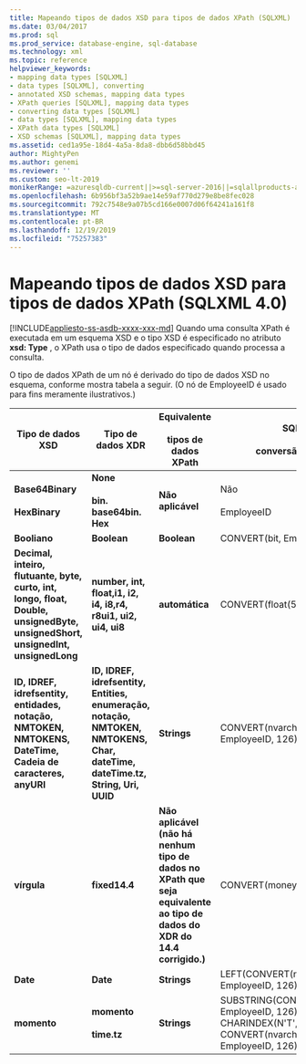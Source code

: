 ```yaml
---
title: Mapeando tipos de dados XSD para tipos de dados XPath (SQLXML)
ms.date: 03/04/2017
ms.prod: sql
ms.prod_service: database-engine, sql-database
ms.technology: xml
ms.topic: reference
helpviewer_keywords:
- mapping data types [SQLXML]
- data types [SQLXML], converting
- annotated XSD schemas, mapping data types
- XPath queries [SQLXML], mapping data types
- converting data types [SQLXML]
- data types [SQLXML], mapping data types
- XPath data types [SQLXML]
- XSD schemas [SQLXML], mapping data types
ms.assetid: ced1a95e-18d4-4a5a-8da8-dbb6d58bbd45
author: MightyPen
ms.author: genemi
ms.reviewer: ''
ms.custom: seo-lt-2019
monikerRange: =azuresqldb-current||>=sql-server-2016||=sqlallproducts-allversions||>=sql-server-linux-2017||=azuresqldb-mi-current
ms.openlocfilehash: 6b956bf3a52b9ae14e59af770d279e8be8fec028
ms.sourcegitcommit: 792c7548e9a07b5cd166e0007d06f64241a161f8
ms.translationtype: MT
ms.contentlocale: pt-BR
ms.lasthandoff: 12/19/2019
ms.locfileid: "75257383"
---
```

# <a name="mapping-xsd-data-types-to-xpath-data-types-sqlxml-40"></a>Mapeando tipos de dados XSD para tipos de dados XPath (SQLXML 4.0)
[!INCLUDE[appliesto-ss-asdb-xxxx-xxx-md](../../includes/appliesto-ss-asdb-xxxx-xxx-md.md)]
  Quando uma consulta XPath é executada em um esquema XSD e o tipo XSD é especificado no atributo **xsd: Type** , o XPath usa o tipo de dados especificado quando processa a consulta.  
  
 O tipo de dados XPath de um nó é derivado do tipo de dados XSD no esquema, conforme mostra tabela a seguir. (O nó de EmployeeID é usado para fins meramente ilustrativos.)  
  
|Tipo de dados XSD|Tipo de dados XDR|Equivalente<br /><br /> tipos de dados XPath|SQL Server<br /><br /> conversão que é usada|  
|-------------------|-------------------|------------------------------------|--------------------------------------------|  
|**Base64Binary**<br /><br /> **HexBinary**|**None**<br /><br /> **bin. base64bin. Hex**|**Não aplicável**|Não<br /><br /> EmployeeID|  
|**Booliano**|**Boolean**|**Boolean**|CONVERT(bit, EmployeeID)|  
|**Decimal, inteiro, flutuante, byte, curto, int, longo, float, Double, unsignedByte, unsignedShort, unsignedInt, unsignedLong**|**number, int, float,i1, i2, i4, i8,r4, r8ui1, ui2, ui4, ui8**|**automática**|CONVERT(float(53), EmployeeID)|  
|**ID, IDREF, idrefsentity, entidades, notação, NMTOKEN, NMTOKENS, DateTime, Cadeia de caracteres, anyURI**|**ID, IDREF, idrefsentity, Entities, enumeração, notação, NMTOKEN, NMTOKENS, Char, dateTime, dateTime.tz, String, Uri, UUID**|**Strings**|CONVERT(nvarchar(4000), EmployeeID, 126)|  
|**vírgula**|**fixed14.4**|**Não aplicável (não há nenhum tipo de dados no XPath que seja equivalente ao tipo de dados do XDR do 14.4 corrigido.)**|CONVERT(money, EmployeeID)|  
|**Date**|**Date**|**Strings**|LEFT(CONVERT(nvarchar(4000), EmployeeID, 126), 10)|  
|**momento**|**momento**<br /><br /> **time.tz**|**Strings**|SUBSTRING(CONVERT(nvarchar(4000), EmployeeID, 126), 1 + CHARINDEX(N'T', CONVERT(nvarchar(4000), EmployeeID, 126)), 24)|  
  
  
